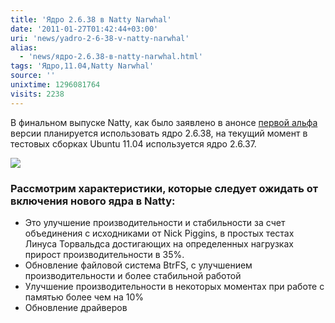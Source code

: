 ```yaml
---
title: 'Ядро 2.6.38 в Natty Narwhal'
date: '2011-01-27T01:42:44+03:00'
uri: 'news/yadro-2-6-38-v-natty-narwhal'
alias: 
  - 'news/ядро-2.6.38-в-natty-narwhal.html'
tags: 'Ядро,11.04,Natty Narwhal'
source: ''
unixtime: 1296081764
visits: 2238
---
```

В финальном выпуске Natty, как было заявлено в анонсе [первой альфа](news/vyshla-pervaya-alfa-versiya-ubuntu-11-04) версии планируется использовать ядро 2.6.38, на текущий момент в тестовых сборках Ubuntu 11.04 используется ядро 2.6.37.

![](img/2011/01/27/01-00/5075993260-7305d03ce5-z.jpg)

### Рассмотрим характеристики, которые следует ожидать от включения нового ядра в Natty:

*   Это улучшение производительности и стабильности за счет объединения с исходниками от Nick Piggins, в простых тестах Линуса Торвальдса достигающих на определенных нагрузках прирост производительности в 35%.
*   Обновление файловой система BtrFS, с улучшением производительности и более стабильной работой
*   Улучшение производительности в некоторых моментах при работе с памятью более чем на 10%
*   Обновление драйверов
